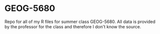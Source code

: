 # GEOG-5680
Repo for all of my R files for summer class GEOG-5680.
All data is provided by the professor for the class and therefore I don't know the source.
